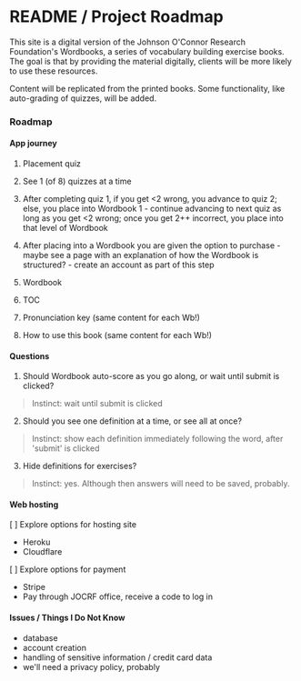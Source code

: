 # README / Project Roadmap

This site is a digital version of the Johnson O'Connor Research Foundation's Wordbooks, a series of vocabulary building exercise books. The goal is that by providing the material digitally, clients will be more likely to use these resources.

Content will be replicated from the printed books. Some functionality, like auto-grading of quizzes, will be added.

### Roadmap

#### App journey
1. Placement quiz
  1. See 1 (of 8) quizzes at a time
  2. After completing quiz 1, if you get <2 wrong, you advance to quiz 2; else, you place into Wordbook 1
    - continue advancing to next quiz as long as you get <2 wrong; once you get 2++ incorrect, you place into that level of Wordbook
  3. After placing into a Wordbook you are given the option to purchase
    - maybe see a page with an explanation of how the Wordbook is structured?
    - create an account as part of this step

2. Wordbook
  1. TOC
  2. Pronunciation key (same content for each Wb!)
  3. How to use this book (same content for each Wb!)

#### Questions
1. Should Wordbook auto-score as you go along, or wait until submit is clicked?
  > Instinct: wait until submit is clicked

2. Should you see one definition at a time, or see all at once?
  > Instinct: show each definition immediately following the word, after 'submit' is clicked

3. Hide definitions for exercises?
  > Instinct: yes. Although then answers will need to be saved, probably.


#### Web hosting
[ ] Explore options for hosting site
  - Heroku
  - Cloudflare

[ ] Explore options for payment
  - Stripe
  - Pay through JOCRF office, receive a code to log in


#### Issues / Things I Do Not Know
- database
- account creation
- handling of sensitive information / credit card data
- we'll need a privacy policy, probably
